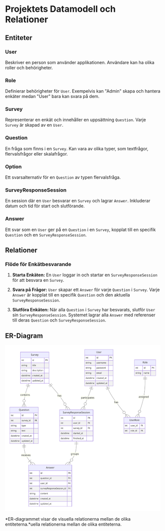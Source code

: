 # Projektets Datamodell och Relationer

## Entiteter

### User
Beskriver en person som använder applikationen. Användare kan ha olika roller och behörigheter.

### Role
Definierar behörigheter för `User`. Exempelvis kan "Admin" skapa och hantera enkäter medan "User" bara kan svara på dem.

### Survey
Representerar en enkät och innehåller en uppsättning `Question`. Varje `Survey` är skapad av en `User`.

### Question
En fråga som finns i en `Survey`. Kan vara av olika typer, som textfrågor, flervalsfrågor eller skalafrågor.

### Option
Ett svarsalternativ för en `Question` av typen flervalsfråga.

### SurveyResponseSession
En session där en `User` besvarar en `Survey` och lagrar `Answer`. Inkluderar datum och tid för start och slutförande.

### Answer
Ett svar som en `User` ger på en `Question` i en `Survey`, kopplat till en specifik `Question` och en `SurveyResponseSession`.

## Relationer

### Flöde för Enkätbesvarande

1. **Starta Enkäten:** En `User` loggar in och startar en `SurveyResponseSession` för att besvara en `Survey`.

2. **Svara på Frågor:** `User` skapar ett `Answer` för varje `Question` i `Survey`. Varje `Answer` är kopplat till en specifik `Question` och den aktuella `SurveyResponseSession`.

3. **Slutföra Enkäten:** När alla `Question` i `Survey` har besvarats, slutför `User` sin `SurveyResponseSession`. Systemet lagrar alla `Answer` med referenser till deras `Question` och `SurveyResponseSession`.

## ER-Diagram

![ER-Diagram](images/er-diagram-surveytool.png)

*ER-diagrammet visar de visuella relationerna mellan de olika entiteterna.*uella relationerna mellan de olika entiteterna.